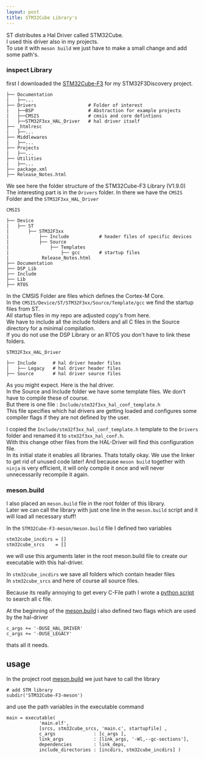 ```yaml
---
layout: post
title: STM32Cube Library's
---
```


ST distributes a Hal Driver called STM32Cube.  
I used this driver also in my projects.  
To use it with `meson build` we just have to make a small change and add some path's.

<!-- https://github.com/poole/lanyon, https://github.com/mmistakes/minimal-mistakes https://mademistakes.com/articles/jekyll-style-guide/-->

### inspect Library

first I downloaded the [STM32Cube-F3](http://www.st.com/en/embedded-software/stm32cubef3.html) for my STM32F3Discovery project.

```
├── Documentation
|   ├──...
├── Drivers                   # Folder of interest
|   ├──BSP                    # Abstraction for example projects
|   ├──CMSIS                  # cmsis and core defintions
|   ├──STM32F3xx_HAL_Driver   # hal driver itself
├── _htmlresc
|   ├──...
├── Middlewares
|   ├──...
├── Projects
|   ├──...
├── Utilities
|   ├──...
├── package.xml
├── Release_Notes.html
```

We see here the folder structure of the STM32Cube-F3 Library (V1.9.0)  
The interesting part is in the `Drivers` folder.
In there we have the `CMSIS` Folder and the `STM32F3xx_HAL_Driver`

`CMSIS`
```
├── Device
|   ├── ST
|       ├── STM32F3xx
|           ├── Include           # header files of specific devices
|           ├── Source             
|               ├── Templates
|                   ├── gcc       # startup files
|            Release_Notes.html
├── Documentation
├── DSP_Lib
├── Include
├── Lib
├── RTOS
```
In the CMSIS Folder are files which defines the Cortex-M Core.  
In the `CMSIS/Device/ST/STM32F3xx/Source/Template/gcc` we find the startup files from ST.  
All startup files in my repo are adjusted copy's from here.  
We have to include all the include folders and all C files in the Source directory for a minimal compilation.  
If you do not use the DSP Library or an RTOS you don't have to link these folders.


`STM32F3xx_HAL_Driver`
```
├── Include      # hal driver header files
|   ├── Legacy   # hal driver header files
├── Source       # hal driver source files
```

As you might expect. Here is the hal driver.  
In the Source and Include folder we have some template files. We don't have to compile these of course.  
But there is one file : `Include/stm32f3xx_hal_conf_template.h`  
This file specifies which hal drivers are getting loaded and configures some compiler flags if they are not defined by the user.

I copied the `Include/stm32f3xx_hal_conf_template.h` template to the `Drivers` folder and renamed it to `stm32f3xx_hal_conf.h`.  
With this change other files from the HAL-Driver will find this configuration file.  
In its initial state it enables all libraries. Thats totally okay. We use the linker to get rid of unused code later!
And because `meson build` together with `ninja` is very efficient, it will only compile it once and will never unnecessarily recompile it again.

### meson.build

I also placed an `meson.build` file in the root folder of this library.  
Later we can call the library with just one line in the `meson.build` script and it will load all necessary stuff!

In the `STM32Cube-F3-meson/meson.build` file I defined two variables

```
stm32cube_incdirs = []
stm32cube_srcs    = []
```

we will use this arguments later in the root meson.build file to create our executable with this hal-driver.

In `stm32cube_incdirs` we save all folders which contain header files  
In `stm32cube_srcs` and here of course all source files.

Because its really annoying to get every C-File path I wrote a [python script](https://github.com/hwengineer/STM32Cube-F3-meson/blob/master/list_all_c_files.py) to search all c file.

At the beginning of the [meson.build](https://github.com/hwengineer/STM32Cube-F3-meson/blob/master/meson.build) i also defined two flags which are used by the hal-driver
```
c_args += '-DUSE_HAL_DRIVER'
c_args += '-DUSE_LEGACY'
```

thats all it needs.

## usage

In the project root [meson.build](https://github.com/hwengineer/STM32F3Discovery-meson-example/blob/master/meson.build) we just have to call the library
```
# add STM library
subdir('STM32Cube-F3-meson')
```

and use the path variables in the executable command

```
main = executable(
            'main.elf',
            [srcs, stm32cube_srcs, 'main.c', startupfile] ,
            c_args              : [c_args ],
            link_args           : [link_args, '-Wl,--gc-sections'],
            dependencies        : link_deps,
            include_directories : [incdirs, stm32cube_incdirs] )
```
